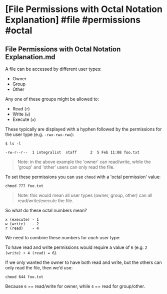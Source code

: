 # [File Permissions with Octal Notation Explanation] #file #permissions #octal

## File Permissions with Octal Notation Explanation.md

A file can be accessed by different user types:

- Owner
- Group
- Other

Any one of these groups might be allowed to:

- Read (`r`)
- Write (`w`)
- Execute (`x`)

These typically are displayed with a hyphen followed by the permissions for the user type (e.g. `-rwx-rwx-rwx`):

```
$ ls -l

-rw-r--r--  1 integralist  staff      2  5 Feb 11:08 foo.txt
```

> Note: in the above example the 'owner' can read/write, while the 'group' and 'other' users can only read the file.

To set these permissions you can use `chmod` with a 'octal permission' value:

```
chmod 777 foo.txt
```

> Note: this would mean all user types (owner, group, other) can all read/write/execute the file.

So what do these octal numbers mean?

```
x (execute) - 1
w (write)   - 2
r (read)    - 4 
```

We need to combine these numbers for _each_ user type:

To have read and write permissions would require a value of `6` (e.g. `2 (write) + 4 (read) = 6`).

If we only wanted the owner to have both read and write, but the others can only read the file, then we'd use:

```
chmod 644 foo.txt
```

Because `6` == read/write for owner, while `4` == read for group/other.

